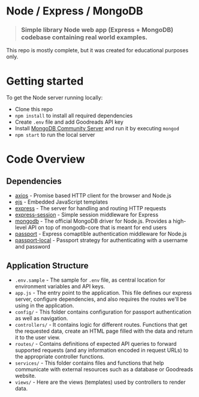 # Node / Express / MongoDB

> ### Simple library Node web app (Express + MongoDB) codebase containing real world examples.

This repo is mostly complete, but it was created for educational purposes only.

# Getting started

To get the Node server running locally:

- Clone this repo
- `npm install` to install all required dependencies
- Create `.env` file and add Goodreads API key
- Install [MongoDB Community Server](https://www.mongodb.com/download-center/community) and run it by executing `mongod`
- `npm start` to run the local server

# Code Overview

## Dependencies

- [axios](https://github.com/axios/axios) - Promise based HTTP client for the browser and Node.js
- [ejs](https://github.com/mde/ejs) - Embedded JavaScript templates
- [express](https://github.com/expressjs/express) - The server for handling and routing HTTP requests
- [express-session](https://github.com/expressjs/session) - Simple session middleware for Express
- [mongodb](https://github.com/mongodb/node-mongodb-native) - The official MongoDB driver for Node.js. Provides a high-level API on top of mongodb-core that is meant for end users
- [passport](https://github.com/jaredhanson/passport) - Express comaptible authentication middleware for Node.js
- [passport-local](https://github.com/jaredhanson/passport-local) - Passport strategy for authenticating with a username and password

## Application Structure

- `.env.sample` - The sample for `.env` file, as central location for environment variables and API keys.
- `app.js` - The entry point to the application. This file defines our express server, configure dependencies, and also requires the routes we'll be using in the application.
- `config/` - This folder contains configuration for passport authentication as well as navigation.
- `controllers/` - It contains logic for different routes. Functions that get the requested data, create an HTML page filled with the data and return it to the user view.
- `routes/` - Contains definitions of expected API queries to forward supported requests (and any information encoded in request URLs) to the appropriate controller functions.
- `services/` - This folder contains files and functions that help communicate with external resources such as a database or Goodreads website.
- `views/` - Here are the views (templates) used by controllers to render data.
